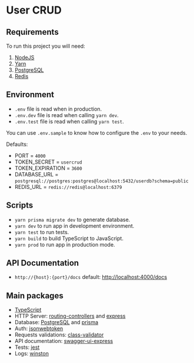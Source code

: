 ﻿# User CRUD

## Requirements

To run this project you will need:

1. [NodeJS](https://nodejs.org/en/download/)
2. [Yarn](https://classic.yarnpkg.com/lang/en/docs/install)
3. [PostgreSQL](https://www.postgresql.org/download/)
4. [Redis](https://redis.io/download)

## Environment

- `.env` file is read when in production.
- `.env.dev` file is read when calling `yarn dev`.
- `.env.test` file is read when calling `yarn test`.

You can use `.env.sample` to know how to configure the `.env` to your needs.

Defaults:

- PORT = `4000`
- TOKEN_SECRET = `usercrud`
- TOKEN_EXPIRATION = `3600`
- DATABASE_URL = `postgresql://postgres:postgres@localhost:5432/userdb?schema=public`
- REDIS_URL = `redis://redis@localhost:6379`

## Scripts

- `yarn prisma migrate dev` to generate database.
- `yarn dev` to run app in development environment.
- `yarn test` to run tests.
- `yarn build` to build TypeScript to JavaScript.
- `yarn prod` to run app in production mode.

## API Documentation

- `http://{host}:{port}/docs` default: <http://localhost:4000/docs>

## Main packages

- [TypeScript](https://github.com/microsoft/TypeScript)
- HTTP Server: [routing-controllers](https://github.com/typestack/routing-controllers) and [express](https://github.com/expressjs/express)
- Database: [PostgreSQL](https://www.postgresql.org/) and [prisma](https://github.com/prisma/prisma)
- Auth: [jsonwebtoken](https://github.com/auth0/node-jsonwebtoken)
- Requests validations: [class-validator](https://github.com/typestack/class-validator)
- API documentation: [swagger-ui-express](https://github.com/scottie1984/swagger-ui-express)
- Tests: [jest](https://github.com/facebook/jest)
- Logs: [winston](https://github.com/winstonjs/winston)
